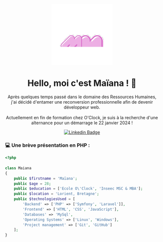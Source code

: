 <div align="center">
  <img src="mm.gif" alt="GIF Maïana" width="200"/>
  <h1>Hello, moi c'est Maïana ! 👋</h1>
</div>

<p align="center">Après quelques temps passé dans le domaine des Ressources Humaines, j'ai décidé d'entamer une reconversion professionnelle afin de devenir développeur web. <br><br>Actuellement en fin de formation chez O'Clock, je suis à la recherche d'une alternance pour un démarrage le 22 janvier 2024 !</p> 

<div align="center">

  [![Linkedin Badge](https://img.shields.io/badge/-MaianaMiramon-blue?style=flat-square&logo=Linkedin&logoColor=white&link=https://www.linkedin.com/in/maiana-miramon/)](https://www.linkedin.com/in/maiana-miramon)
</div>

### 💻 Une brève présentation en PHP :

```php
<?php

class Maiana 
{
    public $firstname = 'Maïana';
    public $age = 28;
    public $education = ['Ecole O\'Clock', 'Inseec MSC & MBA'];
    public $location = 'Lorient, Bretagne';
    public $technologiesUsed = [
        'Backend' => ['PHP' => ['Symfony', 'Laravel']],
        'Frontend' => ['HTML', 'CSS', 'JavaScript'],
        'Databases' => 'MySql',
        'Operating Systems' => ['Linux', 'Windows'],
        'Project management' => ['Git', 'GitHub']
    ];
}
```